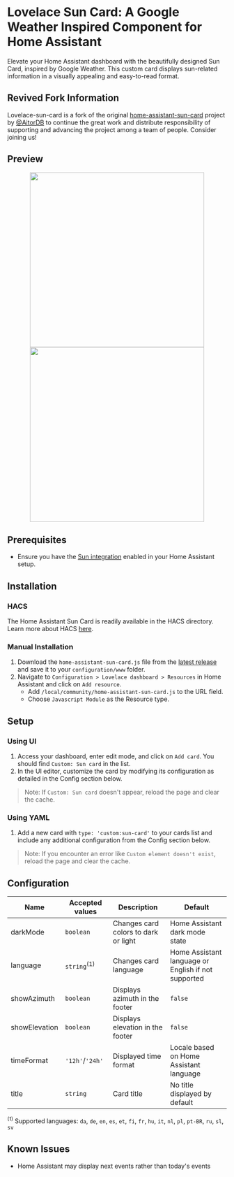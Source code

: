 # Lovelace Sun Card: A Google Weather Inspired Component for Home Assistant

Elevate your Home Assistant dashboard with the beautifully designed Sun Card, inspired by Google Weather.
This custom card displays sun-related information in a visually appealing and easy-to-read format.

## Revived Fork Information

Lovelace-sun-card is a fork of the original [home-assistant-sun-card](https://github.com/AitorDB/home-assistant-sun-card) project by [@AitorDB](https://github.com/AitorDB) to continue the great work and distribute responsibility of supporting and advancing the project among a team of people. Consider joining us!

## Preview

<p align="center">
<img width="400" src="https://user-images.githubusercontent.com/6829526/118412152-54d93900-b690-11eb-8b2b-e87b4cbcca7f.png"/><img width="400" src="https://user-images.githubusercontent.com/6829526/118412162-64f11880-b690-11eb-9bd7-b8c6c7d8efd8.png"/>
</p>

## Prerequisites

- Ensure you have the [Sun integration](https://www.home-assistant.io/integrations/sun/) enabled in your Home Assistant setup.

## Installation

### HACS

The Home Assistant Sun Card is readily available in the HACS directory.
Learn more about HACS [here](https://hacs.xyz/).

### Manual Installation

1. Download the `home-assistant-sun-card.js` file from the [latest release](https://github.com/rejuvenate/sun-card/releases) and save it to your `configuration/www` folder.
2. Navigate to `Configuration > Lovelace dashboard > Resources` in Home Assistant and click on `Add resource`.
   - Add `/local/community/home-assistant-sun-card.js` to the URL field.
   - Choose `Javascript Module` as the Resource type.

## Setup

### Using UI

1. Access your dashboard, enter edit mode, and click on `Add card`. You should find `Custom: Sun card` in the list.
2. In the UI editor, customize the card by modifying its configuration as detailed in the Config section below.

> Note: If `Custom: Sun card` doesn't appear, reload the page and clear the cache.

### Using YAML

1. Add a new card with `type: 'custom:sun-card'` to your cards list and include any additional configuration from the Config section below.

> Note: If you encounter an error like `Custom element doesn't exist`, reload the page and clear the cache.

## Configuration

| Name          | Accepted values        | Description                          | Default                                             |
| ------------- | ---------------------- | ------------------------------------ | --------------------------------------------------- |
| darkMode      | `boolean`              | Changes card colors to dark or light | Home Assistant dark mode state                      |
| language      | `string`<sup>(1)</sup> | Changes card language                | Home Assistant language or English if not supported |
| showAzimuth   | `boolean`              | Displays azimuth in the footer       | `false`                                             |
| showElevation | `boolean`              | Displays elevation in the footer     | `false`                                             |
| timeFormat    | `'12h'`/`'24h'`        | Displayed time format                | Locale based on Home Assistant language             |
| title         | `string`               | Card title                           | No title displayed by default                       |

<sup>(1)</sup> Supported languages: `da`, `de`, `en`, `es`, `et`, `fi`, `fr`, `hu`, `it`, `nl`, `pl`, `pt-BR`, `ru`, `sl`, `sv`

## Known Issues

- Home Assistant may display next events rather than today's events
